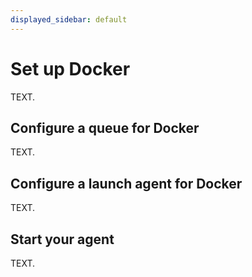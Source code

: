 ```yaml
---
displayed_sidebar: default
---
```


# Set up Docker
TEXT.

## Configure a queue for Docker
TEXT.

## Configure a launch agent for Docker
TEXT.


## Start your agent
TEXT.